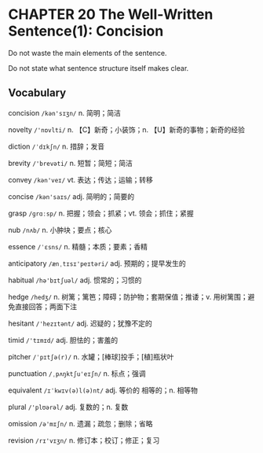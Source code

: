 # CHAPTER 20 The Well-Written Sentence(1): Concision

Do not waste the main elements of the sentence.

Do not state what sentence structure itself makes clear.



## Vocabulary

concision `/kən'sɪʒn/` n. 简明；简洁

novelty `/'nɒvlti/` n. 【C】新奇；小装饰；n. 【U】新奇的事物；新奇的经验

diction `/ˈdɪkʃn/` n. 措辞；发音

brevity `/'brevəti/` n. 短暂；简短；简洁

convey `/kən'veɪ/` vt. 表达；传达；运输；转移

concise `/kən'saɪs/` adj. 简明的；简要的

grasp `/ɡrɑːsp/` n. 把握；领会；抓紧；vt. 领会；抓住；紧握

nub `/nʌb/` n. 小肿块；要点；核心

essence `/ˈɛsns/` n. 精髓；本质；要素；香精

anticipatory `/ænˌtɪsɪ'peɪtəri/` adj. 预期的；提早发生的

habitual `/hə'bɪtʃuəl/` adj. 惯常的；习惯的

hedge `/hedʒ/` n. 树篱；篱笆；障碍；防护物；套期保值；推诿；v. 用树篱围；避免直接回答；两面下注

hesitant `/'hezɪtənt/` adj. 迟疑的；犹豫不定的

timid `/'tɪmɪd/` adj. 胆怯的；害羞的

pitcher `/ˈpɪtʃə(r)/` n. 水罐；[棒球]投手；[植]瓶状叶

punctuation `/ˌpʌŋktʃu'eɪʃn/` n. 标点；强调

equivalent `/ɪˈkwɪv(ə)l(ə)nt/` adj. 等价的 相等的；n. 相等物

plural `/'plʊərəl/` adj. 复数的；n. 复数

omission `/ə'mɪʃn/` n. 遗漏；疏忽；删除；省略

revision `/rɪ'vɪʒn/` n. 修订本；校订；修正；复习

